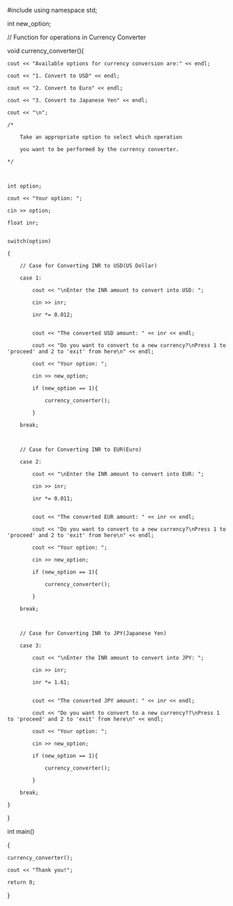 
#include <iostream>
using namespace std;


int new_option;


// Function for operations in Currency Converter

void currency_converter(){

    cout << "Available options for currency conversion are:" << endl;

    cout << "1. Convert to USD" << endl;

    cout << "2. Convert to Euro" << endl;

    cout << "3. Convert to Japanese Yen" << endl;

    cout << "\n";

    /*

        Take an appropriate option to select which operation

        you want to be performed by the currency converter.

    */

   

    int option;

    cout << "Your option: ";

    cin >> option;

    float inr;


    switch(option)

    {

        // Case for Converting INR to USD(US Dollar)

        case 1:

            cout << "\nEnter the INR amount to convert into USD: ";

            cin >> inr;

            inr *= 0.012;


            cout << "The converted USD amount: " << inr << endl;

            cout << "Do you want to convert to a new currency?\nPress 1 to 'proceed' and 2 to 'exit' from here\n" << endl;

            cout << "Your option: ";

            cin >> new_option;

            if (new_option == 1){

                currency_converter();

            }

        break;

       

        // Case for Converting INR to EUR(Euro)

        case 2:

            cout << "\nEnter the INR amount to convert into EUR: ";

            cin >> inr;

            inr *= 0.011;


            cout << "The converted EUR amount: " << inr << endl;

            cout << "Do you want to convert to a new currency?\nPress 1 to 'proceed' and 2 to 'exit' from here\n" << endl;

            cout << "Your option: ";

            cin >> new_option;

            if (new_option == 1){

                currency_converter();

            }

        break;

       

        // Case for Converting INR to JPY(Japanese Yen)

        case 3:

            cout << "\nEnter the INR amount to convert into JPY: ";

            cin >> inr;

            inr *= 1.61;


            cout << "The converted JPY amount: " << inr << endl;

            cout << "Do you want to convert to a new currency??\nPress 1 to 'proceed' and 2 to 'exit' from here\n" << endl;

            cout << "Your option: ";

            cin >> new_option;

            if (new_option == 1){

                currency_converter();

            }

        break;

    }

}


int main()

{

    currency_converter();

    cout << "Thank you!";

    return 0;

}














